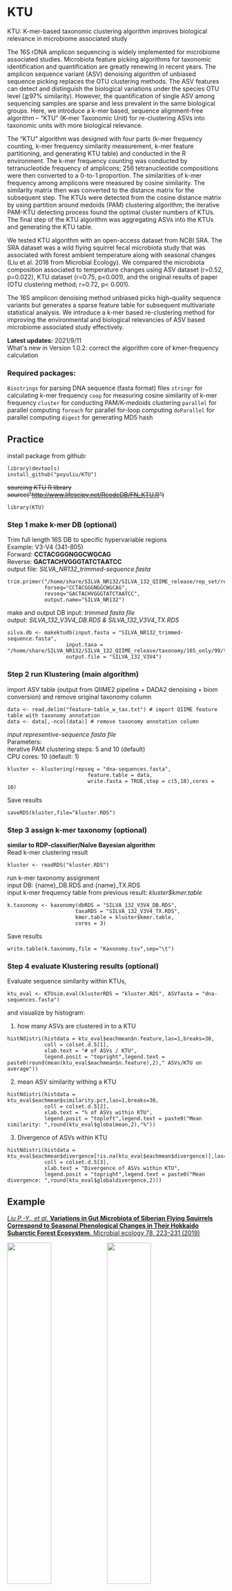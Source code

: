 # KTU
KTU: K-mer-based taxonomic clustering algorithm improves biological relevance in microbiome associated study

The 16S rDNA amplicon sequencing is widely implemented for microbiome associated studies. Microbiota feature picking algorithms for taxonomic identification and quantification are greatly renewing in recent years. The amplicon sequence variant (ASV) denoising algorithm of unbiased sequence picking replaces the OTU clustering methods. The ASV features can detect and distinguish the biological variations under the species OTU level (≧97% similarity). However, the quantification of single ASV among sequencing samples are sparse and less prevalent in the same biological groups. Here, we introduce a k-mer based, sequence alignment-free algorithm – “KTU” (K-mer Taxonomic Unit) for re-clustering ASVs into taxonomic units with more biological relevance.

The “KTU” algorithm was designed with four parts (k-mer frequency counting, k-mer frequency similarity measurement, k-mer feature partitioning, and generating KTU table) and conducted in the R environment. The k-mer frequency counting was conducted by tetranucleotide frequency of amplicons; 256 tetranucleotide compositions were then converted to a 0-to-1 proportion. The similarities of k-mer frequency among amplicons were measured by cosine similarity. The similarity matrix then was converted to the distance matrix for the subsequent step. The KTUs were detected from the cosine distance matrix by using partition around medoids (PAM) clustering algorithm; the iterative PAM-KTU detecting process found the optimal cluster numbers of KTUs. The final step of the KTU algorithm was aggregating ASVs into the KTUs and generating the KTU table.

We tested KTU algorithm with an open-access dataset from NCBI SRA. The SRA dataset was a wild flying squirrel fecal microbiota study that was associated with forest ambient temperature along with seasonal changes (Liu et al. 2018 from Microbial Ecology). We compared the microbiota composition associated to temperature changes using ASV dataset (r=0.52, p=0.022), KTU dataset (r=0.75, p<0.001), and the original results of paper (OTU clustering method; r=0.72, p< 0.001).

The 16S amplicon denoising method unbiased picks high-quality sequence variants but generates a sparse feature table for subsequent multivariate statistical analysis. We introduce a k-mer based re-clustering method for improving the environmental and biological relevancies of ASV based microbiome associated study effectively.


**Latest updates:** 2021/9/11  
What's new in Version 1.0.2: correct the algorithm core of kmer-frequency calculation

### Required packages:
`Biostrings` for parsing DNA sequence (fasta format) files
`stringr` for calculating k-mer frequency
`coop` for measuring cosine similarity of k-mer frequency
`cluster` for conducting PAM/K-medoids clustering
`parallel` for parallel computing
`foreach` for parallel for-loop computing
`doParallel` for parallel computing
`digest` for generating MD5 hash


## Practice  
install package from github:
```
library(devtools)
install_github("poyuliu/KTU")
```

~~sourcing KTU R library~~
~~source("http://www.lifescipy.net/RcodeDB/FN_KTU.R")~~  
```
library(KTU)
```

### Step 1 make k-mer DB (optional)  
Trim full length 16S DB to specific hypervariable regions  
Example: V3-V4 (341-805)  
Forward: **CCTACGGGNGGCWGCAG**  
Reverse: **GACTACHVGGGTATCTAATCC**  
output file: *SILVA_NR132_trimmed-sequence.fasta*  
```
trim.primer("/home/share/SILVA_NR132/SILVA_132_QIIME_release/rep_set/rep_set_16S_only/99/silva_132_99_16S.fna",
            forseq="CCTACGGGNGGCWGCAG",
            revseq="GACTACHVGGGTATCTAATCC",
            output.name="SILVA_NR132")
```  
make and output DB
input: *trimmed fasta file*  
output: *SILVA_132_V3V4_DB.RDS & SILVA_132_V3V4_TX.RDS*  
```  
silva.db <- makektudb(input.fasta = "SILVA_NR132_trimmed-sequence.fasta",
                   input.taxa = "/home/share/SILVA_NR132/SILVA_132_QIIME_release/taxonomy/16S_only/99/taxonomy_7_levels.txt",
                   output.file = "SILVA_132_V3V4")

```

### Step 2 run Klustering (main algorithm)  
import ASV table (output from QIIME2 pipeline + DADA2 denoising + biom conversion) and remove original taxonomy column  
```
data <- read.delim("feature-table_w_tax.txt") # import QIIME feature table with taxonomy annotation
data <- data[,-ncol(data)] # remove taxonomy annotation column
```  
*input representive-sequence fasta file*  
Parameters:  
  iterative PAM clustering steps: 5 and 10 (default)  
  CPU cores: 10 (default: 1)  
```
kluster <- klustering(repseq = "dna-sequences.fasta",
                          feature.table = data,
                          write.fasta = TRUE,step = c(5,10),cores = 10)
```  
Save results  
```
saveRDS(kluster,file="kluster.RDS")
```

### Step 3 assign k-mer taxonomy (optional)  
**similar to RDP-classifier/Naîve Bayesian algorithm**  
Read k-mer clustering result
```
kluster <- readRDS("kluster.RDS")
```  
run k-mer taxonomy assignment  
input DB: {name}_DB.RDS and {name}_TX.RDS  
input k-mer frequency table from previous result: *kluster$kmer.table*  

```
k.taxonomy <- kaxonomy(dbRDS = "SILVA_132_V3V4_DB.RDS",
                      taxaRDS = "SILVA_132_V3V4_TX.RDS",
                      kmer.table = kluster$kmer.table,
                      cores = 3)
```  
Save results  
```
write.table(k.taxonomy,file = "Kaxonomy.tsv",sep="\t")
```

### Step 4 evaluate Klustering results (optional)  
Evaluate sequence similarity within KTUs,   
```
ktu_eval <- KTUsim.eval(klusterRDS = "kluster.RDS", ASVfasta = "dna-sequences.fasta")
```
and visualize by histogram:  
1. how many ASVs are clustered in to a KTU  
```
histNdistri(histdata = ktu_eval$eachmean$n.feature,las=1,breaks=30,
            coll = colset.d.5[1],
            xlab.text = "# of ASVs / KTU",
            legend.posit = "topright",legend.text = paste0(round(mean(ktu_eval$eachmean$n.feature),2)," ASVs/KTU on average"))
```
2. mean ASV similarity withing a KTU  
```
histNdistri(histdata = ktu_eval$eachmean$similarity.pct,las=1,breaks=30,
            coll = colset.d.5[2],
            xlab.text = "% of ASVs within KTU",
            legend.posit = "topleft",legend.text = paste0("Mean similarity: ",round(ktu_eval$globalmean,2),"%"))
```
3. Divergence of ASVs within KTU  
```
histNdistri(histdata = ktu_eval$eachmean$divergence[!is.na(ktu_eval$eachmean$divergence)],las=1,breaks=30,
            coll = colset.d.5[3],
            xlab.text = "Divergence of ASVs within KTU",
            legend.posit = "topright",legend.text = paste0("Mean divergence: ",round(ktu_eval$globaldivergence,2)))
```

## Example
[_Liu P.-Y., et al._ **Variations in Gut Microbiota of Siberian Flying Squirrels Correspond to Seasonal Phenological Changes in Their Hokkaido Subarctic Forest Ecosystem.** Microbial ecology 78, 223–231 (2019)](https://link.springer.com/article/10.1007/s00248-018-1278-x)


<img src="https://media.springernature.com/full/springer-static/image/art%3A10.1007%2Fs00248-018-1278-x/MediaObjects/248_2018_1278_Fig2_HTML.png?as=webp" width="45%" /> <img src="https://media.springernature.com/full/springer-static/image/art%3A10.1007%2Fs00248-018-1278-x/MediaObjects/248_2018_1278_Fig3_HTML.png?as=webp" width="45%" />

### Untreated ASV analyses
<img src="http://www.lifescipy.net/KTU/github/github_pic_01.png" width="60%" />
<img src="http://www.lifescipy.net/KTU/github/github_pic_02.png" width="60%" />
<img src="http://www.lifescipy.net/KTU/github/github_pic_03.png" width="60%" />

### KTU analyses
**Phyla composition**
<img src="http://www.lifescipy.net/KTU/github/github_pic_04.png" width="60%" />


**Beta diversity PCoA**
<img src="http://www.lifescipy.net/KTU/github/github_pic_05.png" width="60%" />


**Environmental factor correlation**
<img src="http://www.lifescipy.net/KTU/github/github_pic_06.png" width="60%" />
<img src="http://www.lifescipy.net/KTU/github/github_pic_07.png" width="60%" />


**Correlation heatmap**
<img src="http://www.lifescipy.net/KTU/github/github_pic_08.png" width="60%" />
